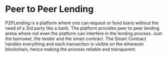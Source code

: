 # Peer to Peer Lending

P2PLending is a platform where one can request or fund loans without the need of a 3rd party like a bank. The platform provides peer to peer lending arena where not even the platform can interfere in the lending process. Just the borrower, the lender and the smart contract. The Smart Contract handles everything and each transaction is visible on the ethereum blockchain, hence making the process reliable and transparent.
